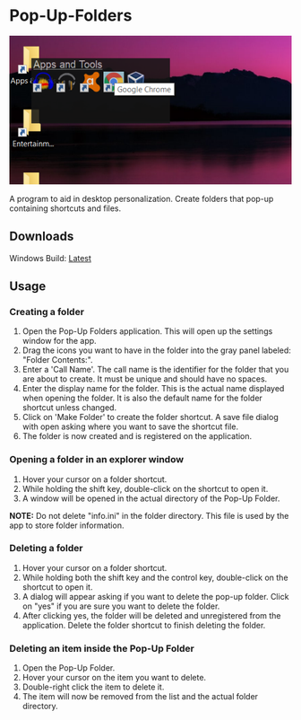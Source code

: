 # Pop-Up-Folders

![Screenshot](Screenshots/Screen1.png)

A program to aid in desktop personalization. Create folders that pop-up containing shortcuts and files.

## Downloads
Windows Build: [Latest](https://github.com/Xapier14/Pop-Up-Folders/raw/master/Builds/Pop-Up_Folders-5-23-2020.zip)

## Usage
### Creating a folder
1. Open the Pop-Up Folders application. This will open up the settings window for the app.
1. Drag the icons you want to have in the folder into the gray panel labeled: "Folder Contents:".
1. Enter a 'Call Name'. The call name is the identifier for the folder that you are about to create. It must be unique and should have no spaces.
1. Enter the display name for the folder. This is the actual name displayed when opening the folder. It is also the default name for the folder shortcut unless changed.
1. Click on 'Make Folder' to create the folder shortcut. A save file dialog with open asking where you want to save the shortcut file.
1. The folder is now created and is registered on the application.

### Opening a folder in an explorer window
1. Hover your cursor on a folder shortcut.
1. While holding the shift key, double-click on the shortcut to open it.
1. A window will be opened in the actual directory of the Pop-Up Folder.

**NOTE:** Do not delete "info.ini" in the folder directory. This file is used by the app to store folder information.

### Deleting a folder
1. Hover your cursor on a folder shortcut.
1. While holding both the shift key and the control key, double-click on the shortcut to open it.
1. A dialog will appear asking if you want to delete the pop-up folder. Click on "yes" if you are sure you want to delete the folder.
1. After clicking yes, the folder will be deleted and unregistered from the application. Delete the folder shortcut to finish deleting the folder.

### Deleting an item inside the Pop-Up Folder
1. Open the Pop-Up Folder.
1. Hover your cursor on the item you want to delete.
1. Double-right click the item to delete it.
1. The item will now be removed from the list and the actual folder directory.

